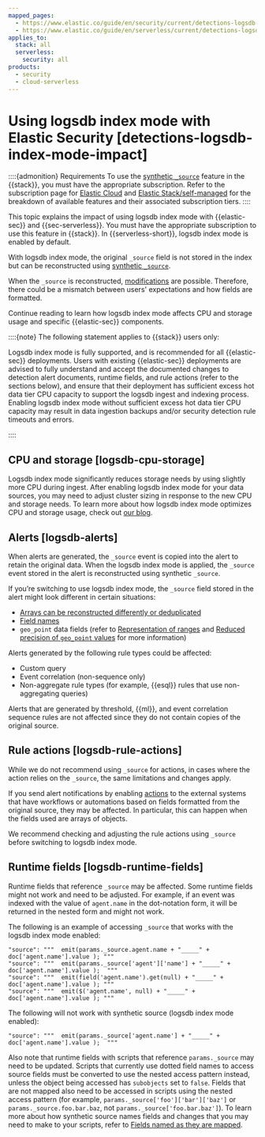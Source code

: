 ```yaml
---
mapped_pages:
  - https://www.elastic.co/guide/en/security/current/detections-logsdb-index-mode-impact.html
  - https://www.elastic.co/guide/en/serverless/current/detections-logsdb-index-mode-impact.html
applies_to:
  stack: all
  serverless:
    security: all
products:
  - security
  - cloud-serverless
---
```


# Using logsdb index mode with Elastic Security [detections-logsdb-index-mode-impact]

::::{admonition} Requirements
To use the [synthetic `_source`](elasticsearch://reference/elasticsearch/mapping-reference/mapping-source-field.md#synthetic-source) feature in the {{stack}}, you must have the appropriate subscription. Refer to the subscription page for [Elastic Cloud](https://www.elastic.co/subscriptions/cloud) and [Elastic Stack/self-managed](https://www.elastic.co/subscriptions) for the breakdown of available features and their associated subscription tiers.
::::


This topic explains the impact of using logsdb index mode with {{elastic-sec}} and {{sec-serverless}}. You must have the appropriate subscription to use this feature in {{stack}}. In {{serverless-short}}, logsdb index mode is enabled by default. 

With logsdb index mode, the original `_source` field is not stored in the index but can be reconstructed using [synthetic `_source`](elasticsearch://reference/elasticsearch/mapping-reference/mapping-source-field.md#synthetic-source).

When the `_source` is reconstructed, [modifications](elasticsearch://reference/elasticsearch/mapping-reference/mapping-source-field.md#synthetic-source-modifications) are possible. Therefore, there could be a mismatch between users' expectations and how fields are formatted.

Continue reading to learn how logsdb index mode affects CPU and storage usage and specific {{elastic-sec}} components. 

::::{note}
The following statement applies to {{stack}} users only:

Logsdb index mode is fully supported, and is recommended for all {{elastic-sec}} deployments. Users with existing {{elastic-sec}} deployments are advised to fully understand and accept the documented changes to detection alert documents, runtime fields, and rule actions (refer to the sections below), and ensure that their deployment has sufficient excess hot data tier CPU  capacity to support the logsdb ingest and indexing process. Enabling logsdb index mode without sufficient excess hot data tier CPU capacity may result in data ingestion backups and/or security detection rule timeouts and errors.

::::


## CPU and storage  [logsdb-cpu-storage]

Logsdb index mode significantly reduces storage needs by using slightly more CPU during ingest. After enabling logsdb index mode for your data sources, you may need to adjust cluster sizing in response to the new CPU and storage needs. To learn more about how logsdb index mode optimizes CPU and storage usage, check out [our blog](https://www.elastic.co/search-labs/blog/elasticsearch-logsdb-index-mode).


## Alerts [logsdb-alerts]

When alerts are generated, the `_source` event is copied into the alert to retain the original data. When the logsdb index mode is applied, the `_source` event stored in the alert is reconstructed using synthetic `_source`.

If you’re switching to use logsdb index mode, the `_source` field stored in the alert might look different in certain situations:

* [Arrays can be reconstructed differently or deduplicated](elasticsearch://reference/elasticsearch/mapping-reference/mapping-source-field.md#synthetic-source-modifications-leaf-arrays)
* [Field names](elasticsearch://reference/elasticsearch/mapping-reference/mapping-source-field.md#synthetic-source-modifications-field-names)
* `geo_point` data fields (refer to [Representation of ranges](elasticsearch://reference/elasticsearch/mapping-reference/mapping-source-field.md#synthetic-source-modifications-ranges) and [Reduced precision of `geo_point` values](elasticsearch://reference/elasticsearch/mapping-reference/mapping-source-field.md#synthetic-source-precision-loss-for-point-types) for more information)

Alerts generated by the following rule types could be affected:

* Custom query
* Event correlation (non-sequence only)
* Non-aggregate rule types (for example, {{esql}} rules that use non-aggregating queries)

Alerts that are generated by threshold, {{ml}}, and event correlation sequence rules are not affected since they do not contain copies of the original source.


## Rule actions [logsdb-rule-actions]

While we do not recommend using `_source` for actions, in cases where the action relies on the `_source`, the same limitations and changes apply.

If you send alert notifications by enabling [actions](/explore-analyze/alerts-cases/alerts.md#rules-actions) to the external systems that have workflows or automations based on fields formatted from the original source, they may be affected. In particular, this can happen when the fields used are arrays of objects.

We recommend checking and adjusting the rule actions using `_source` before switching to logsdb index mode.


## Runtime fields [logsdb-runtime-fields]

Runtime fields that reference `_source` may be affected. Some runtime fields might not work and need to be adjusted. For example, if an event was indexed with the value of `agent.name` in the dot-notation form, it will be returned in the nested form and might not work.

The following is an example of accessing `_source` that works with the logsdb index mode enabled:

```console
"source": """  emit(params._source.agent.name + "_____" + doc['agent.name'].value ); """
"source": """  emit(params._source['agent']['name'] + "_____" + doc['agent.name'].value );  """
"source": """  emit(field('agent.name').get(null) + "_____" + doc['agent.name'].value ); """
"source": """  emit($('agent.name', null) + "_____" + doc['agent.name'].value ); """
```

The following will not work with synthetic source (logsdb index mode enabled):

```console
"source": """  emit(params._source['agent.name'] + "_____" + doc['agent.name'].value );  """
```

Also note that runtime fields with scripts that reference `params._source` may need to be updated. Scripts that currently use dotted field names to access source fields must be converted to use the nested access pattern instead, unless the object being accessed has `subobjects` set to `false`. Fields that are not mapped also need to be accessed in scripts using the nested access pattern (for example, `params._source['foo']['bar']['baz']` or `params._source.foo.bar.baz`, not `params._source['foo.bar.baz']`). To learn more about how synthetic source names fields and changes that you may need to make to your scripts, refer to [Fields named as they are mapped](elasticsearch://reference/elasticsearch/mapping-reference/mapping-source-field.md#synthetic-source-modifications-field-names).